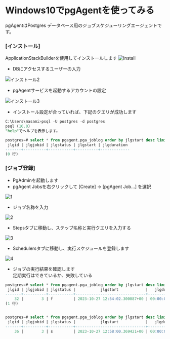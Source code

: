 # Windows10でpgAgentを使ってみる

pgAgentはPostgres データベース用のジョブスケジューリングエージェントです。
### [インストール]
ApplicationStackBuilderを使用してインストールします
![Install](https://github.com/pea-sys/postgresql-expriments/assets/49807271/8987f2d4-89e6-4fe0-af1b-7fa8929067b5)
* DBにアクセスするユーザーの入力

![インストール2](https://github.com/pea-sys/postgresql-expriments/assets/49807271/e618b9b9-adf5-41de-9fa1-0eac164915d3)

* pgAgentサービスを起動するアカウントの設定

![インストール3](https://github.com/pea-sys/postgresql-expriments/assets/49807271/dd0d8b77-dcfe-41cd-8088-fd79426a9c60)


* インストール設定が合っていれば、下記のクエリが成功します
```sql
C:\Users\masami>psql -U postgres -d postgres
psql (16.0)
"help"でヘルプを表示します。

postgres=# select * from pgagent.pga_joblog order by jlgstart desc limit 1;
 jlgid | jlgjobid | jlgstatus | jlgstart | jlgduration
-------+----------+-----------+----------+-------------
(0 行)
```

### [ジョブ登録]
* PgAdminを起動します
* pgAgent Jobsを右クリックして [Create] ->  [pgAgent Job...] を選択

![1](https://github.com/pea-sys/postgresql-expriments/assets/49807271/4b8b030b-984a-429e-95ea-5db9eeb81c16)

* ジョブ名称を入力

![2](https://github.com/pea-sys/postgresql-expriments/assets/49807271/45b6dcef-3707-4979-99c2-2677f8e2f8ae)

* Stepsタブに移動し、ステップ名称と実行クエリを入力する

![3](https://github.com/pea-sys/postgresql-expriments/assets/49807271/de8a0b8a-2cb8-40a2-8df7-792ec8a21c5c)

* Schedulersタブに移動し、実行スケジュールを登録します

![4](https://github.com/pea-sys/postgresql-expriments/assets/49807271/bcc6f043-adba-4a26-9016-5fce1df85b27)

* ジョブの実行結果を確認します  
定期実行はできているか、失敗している

```sql
postgres=# select * from pgagent.pga_joblog order by jlgstart desc limit 1;
 jlgid | jlgjobid | jlgstatus |           jlgstart            |   jlgduration
-------+----------+-----------+-------------------------------+-----------------
    32 |        3 | f         | 2023-10-27 12:54:02.300087+00 | 00:00:00.057918
(1 行)


postgres=# select * from pgagent.pga_joblog order by jlgstart desc limit 1;
 jlgid | jlgjobid | jlgstatus |           jlgstart            |   jlgduration
-------+----------+-----------+-------------------------------+-----------------
    36 |        3 | s         | 2023-10-27 12:58:00.369421+00 | 00:00:00.056415
```